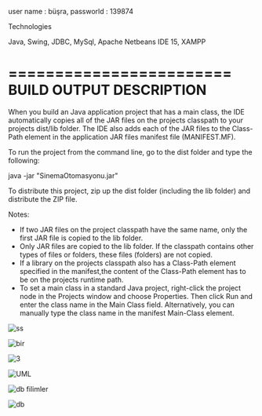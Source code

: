 user name : büşra,
passworld : 139874

Technologies

Java,
Swing,
JDBC,
MySql,
Apache Netbeans IDE 15,
XAMPP

========================
BUILD OUTPUT DESCRIPTION
========================

When you build an Java application project that has a main class, the IDE
automatically copies all of the JAR
files on the projects classpath to your projects dist/lib folder. The IDE
also adds each of the JAR files to the Class-Path element in the application
JAR files manifest file (MANIFEST.MF).

To run the project from the command line, go to the dist folder and
type the following:

java -jar "SinemaOtomasyonu.jar" 

To distribute this project, zip up the dist folder (including the lib folder)
and distribute the ZIP file.

Notes:

* If two JAR files on the project classpath have the same name, only the first
JAR file is copied to the lib folder.
* Only JAR files are copied to the lib folder.
If the classpath contains other types of files or folders, these files (folders)
are not copied.
* If a library on the projects classpath also has a Class-Path element
specified in the manifest,the content of the Class-Path element has to be on
the projects runtime path.
* To set a main class in a standard Java project, right-click the project node
in the Projects window and choose Properties. Then click Run and enter the
class name in the Main Class field. Alternatively, you can manually type the
class name in the manifest Main-Class element.

![ss](https://user-images.githubusercontent.com/69642923/201514827-9e5de485-f923-45bb-9a4e-0fb84f226952.png)

![bir](https://user-images.githubusercontent.com/69642923/201514842-f2e855c2-c65a-4096-b7ab-a5c1feeca801.png)

![3](https://user-images.githubusercontent.com/69642923/201514848-298239ad-3eee-4a8c-a211-f064bf5c1f5d.png)

![UML](https://user-images.githubusercontent.com/69642923/201514864-14d83f77-6588-4f6a-9010-bc07b1b48f6f.png)

![db filimler](https://user-images.githubusercontent.com/69642923/201514868-ff0da207-3174-4396-bcfc-2c095a157fa8.png)

![db](https://user-images.githubusercontent.com/69642923/201514871-14e6b965-ab92-41e3-8803-ebc0b42cb0da.png)


